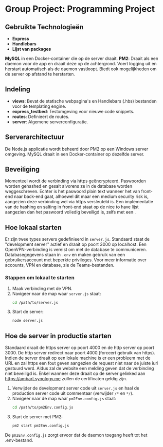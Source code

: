 # Group Project: Programming Project

## Gebruikte Technologieën
- **Express**
- **Handlebars**
- **Lijst van packages**

**MySQL** in een Docker-container die op de server draait.
**PM2**: Draait als een daemon voor de app en draait deze op de achtergrond. Voert logging uit en herstart automatisch als de daemon vastloopt. Biedt ook mogelijkheden om de server op afstand te herstarten.

## Indeling
- **views**: Bevat de statische webpagina's en Handlebars (.hbs) bestanden voor de templating engine.
- **express_testbed**: Testomgeving voor nieuwe code snippets.
- **routes**: Definieert de routes.
- **server**: Algemene serverconfiguratie.

## Serverarchitectuur
De Node.js applicatie wordt beheerd door PM2 op een Windows server omgeving. MySQL draait in een Docker-container op dezelfde server.

## Beveiliging
Momenteel wordt de verbinding via https geëncrypteerd. Paswoorden worden gehashed en gesalt alvorens ze in de database worden weggeschreven. Echter is het paswoord plain text wanneer het van front-end naar back-end gaat, alhoewel dit maar een medium security risk is, aangezien deze verbinding wel via https versleuteld is. Een implementatie van de hashing en salting in front-end staat op de nice to have lijst aangezien dan het paswoord volledig beveiligd is, zelfs met een .

## Hoe lokaal starten
Er zijn twee types servers gedefinieerd in `server.js`. Standaard staat de "development server" actief en draait op poort 3000 op localhost. Een OpenVPN-verbinding is vereist om met de database te communiceren. Databasegegevens staan in `.env` en maken gebruik van een gebruikersaccount met beperkte privileges. Voor meer informatie over accounts, VPN en database, zie de Teams-bestanden.

### Stappen om lokaal te starten
1. Maak verbinding met de VPN.
2. Navigeer naar de map waar `server.js` staat:
    ```bash
    cd /path/to/server.js
    ```
3. Start de server:
    ```bash
    node server.js
    ```

## Hoe de server in productie starten
Standaard draait de https server op poort 4000 en de http server op poort 3000. De http server redirect naar poort 4000.(forceert gebruik van https). Indien de server draait op een lokale machine is er een probleem met de URL en zal https een fout geven aangezien de request niet naar de juiste iurl gestuurd werd. Aldus zal de website een melding geven dat de verbinding niet beveiligd is. Enkel wanneer deze draait op de server gelinked aan https://ambart.synology.me zullen de certificaten geldig zijn.

1. Verwijder de development server code uit `server.js` en haal de production server code uit commentaar (verwijder `/*` en `*/`).
2. Navigeer naar de map waar `pm2Env.config.js` staat:
    ```bash
    cd /path/to/pm2Env.config.js
    ```
3. Start de server met PM2:
    ```bash
    pm2 start pm2Env.config.js
    ```
De `pm2Env.config.js` zorgt ervoor dat de daemon toegang heeft tot het .env-bestand.

